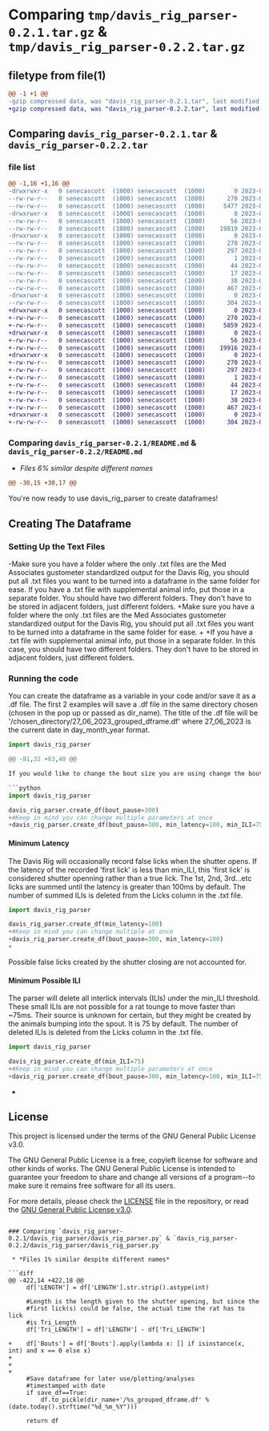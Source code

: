# Comparing `tmp/davis_rig_parser-0.2.1.tar.gz` & `tmp/davis_rig_parser-0.2.2.tar.gz`

## filetype from file(1)

```diff
@@ -1 +1 @@
-gzip compressed data, was "davis_rig_parser-0.2.1.tar", last modified: Thu Jul 27 16:18:01 2023, max compression
+gzip compressed data, was "davis_rig_parser-0.2.2.tar", last modified: Mon Aug  7 16:44:39 2023, max compression
```

## Comparing `davis_rig_parser-0.2.1.tar` & `davis_rig_parser-0.2.2.tar`

### file list

```diff
@@ -1,16 +1,16 @@
-drwxrwxr-x   0 senecascott  (1000) senecascott  (1000)        0 2023-07-27 16:18:01.218374 davis_rig_parser-0.2.1/
--rw-rw-r--   0 senecascott  (1000) senecascott  (1000)      270 2023-07-27 16:18:01.218374 davis_rig_parser-0.2.1/PKG-INFO
--rw-rw-r--   0 senecascott  (1000) senecascott  (1000)     5477 2023-07-06 15:43:33.000000 davis_rig_parser-0.2.1/README.md
-drwxrwxr-x   0 senecascott  (1000) senecascott  (1000)        0 2023-07-27 16:18:01.218374 davis_rig_parser-0.2.1/davis_rig_parser/
--rw-rw-r--   0 senecascott  (1000) senecascott  (1000)       56 2023-06-28 16:47:39.000000 davis_rig_parser-0.2.1/davis_rig_parser/__init__.py
--rw-rw-r--   0 senecascott  (1000) senecascott  (1000)    19819 2023-07-27 16:13:47.000000 davis_rig_parser-0.2.1/davis_rig_parser/davis_rig_parser.py
-drwxrwxr-x   0 senecascott  (1000) senecascott  (1000)        0 2023-07-27 16:18:01.218374 davis_rig_parser-0.2.1/davis_rig_parser.egg-info/
--rw-rw-r--   0 senecascott  (1000) senecascott  (1000)      270 2023-07-27 16:18:01.000000 davis_rig_parser-0.2.1/davis_rig_parser.egg-info/PKG-INFO
--rw-rw-r--   0 senecascott  (1000) senecascott  (1000)      297 2023-07-27 16:18:01.000000 davis_rig_parser-0.2.1/davis_rig_parser.egg-info/SOURCES.txt
--rw-rw-r--   0 senecascott  (1000) senecascott  (1000)        1 2023-07-27 16:18:01.000000 davis_rig_parser-0.2.1/davis_rig_parser.egg-info/dependency_links.txt
--rw-rw-r--   0 senecascott  (1000) senecascott  (1000)       44 2023-07-27 16:18:01.000000 davis_rig_parser-0.2.1/davis_rig_parser.egg-info/requires.txt
--rw-rw-r--   0 senecascott  (1000) senecascott  (1000)       17 2023-07-27 16:18:01.000000 davis_rig_parser-0.2.1/davis_rig_parser.egg-info/top_level.txt
--rw-rw-r--   0 senecascott  (1000) senecascott  (1000)       38 2023-07-27 16:18:01.222375 davis_rig_parser-0.2.1/setup.cfg
--rw-rw-r--   0 senecascott  (1000) senecascott  (1000)      467 2023-07-27 16:17:34.000000 davis_rig_parser-0.2.1/setup.py
-drwxrwxr-x   0 senecascott  (1000) senecascott  (1000)        0 2023-07-27 16:18:01.218374 davis_rig_parser-0.2.1/tests/
--rw-rw-r--   0 senecascott  (1000) senecascott  (1000)      304 2023-07-05 16:49:12.000000 davis_rig_parser-0.2.1/tests/test.py
+drwxrwxr-x   0 senecascott  (1000) senecascott  (1000)        0 2023-08-07 16:44:39.674874 davis_rig_parser-0.2.2/
+-rw-rw-r--   0 senecascott  (1000) senecascott  (1000)      270 2023-08-07 16:44:39.674874 davis_rig_parser-0.2.2/PKG-INFO
+-rw-rw-r--   0 senecascott  (1000) senecascott  (1000)     5859 2023-08-07 16:39:15.000000 davis_rig_parser-0.2.2/README.md
+drwxrwxr-x   0 senecascott  (1000) senecascott  (1000)        0 2023-08-07 16:44:39.674874 davis_rig_parser-0.2.2/davis_rig_parser/
+-rw-rw-r--   0 senecascott  (1000) senecascott  (1000)       56 2023-06-28 16:47:39.000000 davis_rig_parser-0.2.2/davis_rig_parser/__init__.py
+-rw-rw-r--   0 senecascott  (1000) senecascott  (1000)    19916 2023-08-07 16:40:48.000000 davis_rig_parser-0.2.2/davis_rig_parser/davis_rig_parser.py
+drwxrwxr-x   0 senecascott  (1000) senecascott  (1000)        0 2023-08-07 16:44:39.674874 davis_rig_parser-0.2.2/davis_rig_parser.egg-info/
+-rw-rw-r--   0 senecascott  (1000) senecascott  (1000)      270 2023-08-07 16:44:39.000000 davis_rig_parser-0.2.2/davis_rig_parser.egg-info/PKG-INFO
+-rw-rw-r--   0 senecascott  (1000) senecascott  (1000)      297 2023-08-07 16:44:39.000000 davis_rig_parser-0.2.2/davis_rig_parser.egg-info/SOURCES.txt
+-rw-rw-r--   0 senecascott  (1000) senecascott  (1000)        1 2023-08-07 16:44:39.000000 davis_rig_parser-0.2.2/davis_rig_parser.egg-info/dependency_links.txt
+-rw-rw-r--   0 senecascott  (1000) senecascott  (1000)       44 2023-08-07 16:44:39.000000 davis_rig_parser-0.2.2/davis_rig_parser.egg-info/requires.txt
+-rw-rw-r--   0 senecascott  (1000) senecascott  (1000)       17 2023-08-07 16:44:39.000000 davis_rig_parser-0.2.2/davis_rig_parser.egg-info/top_level.txt
+-rw-rw-r--   0 senecascott  (1000) senecascott  (1000)       38 2023-08-07 16:44:39.674874 davis_rig_parser-0.2.2/setup.cfg
+-rw-rw-r--   0 senecascott  (1000) senecascott  (1000)      467 2023-08-07 16:43:28.000000 davis_rig_parser-0.2.2/setup.py
+drwxrwxr-x   0 senecascott  (1000) senecascott  (1000)        0 2023-08-07 16:44:39.674874 davis_rig_parser-0.2.2/tests/
+-rw-rw-r--   0 senecascott  (1000) senecascott  (1000)      304 2023-07-05 16:49:12.000000 davis_rig_parser-0.2.2/tests/test.py
```

### Comparing `davis_rig_parser-0.2.1/README.md` & `davis_rig_parser-0.2.2/README.md`

 * *Files 6% similar despite different names*

```diff
@@ -30,15 +30,17 @@
 ```
 You're now ready to use davis_rig_parser to create dataframes!
 
 ## Creating The Dataframe
 
 ### Setting Up the Text Files
 
-Make sure you have a folder where the only .txt files are the Med Associates gustometer standardized output for the Davis Rig, you should put all .txt files you want to be turned into a dataframe in the same folder for ease. If you have a .txt file with supplemental animal info, put those in a separate folder. You should have two different folders. They don't have to be stored in adjacent folders, just different folders.
+Make sure you have a folder where the only .txt files are the Med Associates gustometer standardized output for the Davis Rig, you should put all .txt files you want to be turned into a dataframe in the same folder for ease. 
+
+If you have a .txt file with supplemental animal info, put those in a separate folder. In this case, you should have two different folders. They don't have to be stored in adjacent folders, just different folders.
 
 ### Running the code
 
 You can create the dataframe as a variable in your code and/or save it as a .df file. The first 2 examples will save a .df file in the same directory chosen (chosen in the pop up or passed as dir_name). The title of the .df file will be '/chosen_directory/27_06_2023_grouped_dframe.df' where 27_06_2023 is the current date in day_month_year format. 
 ```python
 import davis_rig_parser
 
@@ -81,32 +83,40 @@
 
 If you would like to change the bout size you are using change the bout_pause parameter. It is 300 by default. 
 
 ```python
 import davis_rig_parser
 
 davis_rig_parser.create_df(bout_pause=300)
+#Keep in mind you can change multiple parameters at once
+davis_rig_parser.create_df(bout_pause=300, min_latency=100, min_ILI=75)
 ```
 #### Minimum Latency
 
 The Davis Rig will occasionally record false licks when the shutter opens. If the latency of the recorded 'first lick' is less than min_ILI, this 'first lick' is considered shutter openning rather than a true lick. The 1st, 2nd, 3rd...etc licks are summed until the latency is greater than 100ms by default. The number of summed ILIs is deleted from the Licks column in the .txt file. 
 ```python
 import davis_rig_parser
 
 davis_rig_parser.create_df(min_latency=100)
+#Keep in mind you can change multiple at once
+davis_rig_parser.create_df(bout_pause=300, min_latency=100)
+
 ```
 Possible false licks created by the shutter closing are not accounted for. 
 #### Minimum Possible ILI
 
 The parser will delete all interlick intervals (ILIs) under the min_ILI threshold. These small ILIs are not possible for a rat tounge to move faster than ~75ms. Their source is unknown for certain, but they might be created by the animals bumping into the spout. It is 75 by default. The number of deleted ILIs is deleted from the Licks column in the .txt file. 
 ```python
 import davis_rig_parser
 
 davis_rig_parser.create_df(min_ILI=75)
+#Keep in mind you can change multiple parameters at once
+davis_rig_parser.create_df(bout_pause=300, min_latency=100, min_ILI=75)
 ```
+
 ## License
 
 This project is licensed under the terms of the GNU General Public License v3.0.
 
 The GNU General Public License is a free, copyleft license for software and other kinds of works. The GNU General Public License is intended to guarantee your freedom to share and change all versions of a program--to make sure it remains free software for all its users.
 
 For more details, please check the [LICENSE](./LICENSE) file in the repository, or read the [GNU General Public License v3.0](https://www.gnu.org/licenses/gpl-3.0.en.html).
```

### Comparing `davis_rig_parser-0.2.1/davis_rig_parser/davis_rig_parser.py` & `davis_rig_parser-0.2.2/davis_rig_parser/davis_rig_parser.py`

 * *Files 1% similar despite different names*

```diff
@@ -422,14 +422,18 @@
     df['LENGTH'] = df['LENGTH'].str.strip().astype(int)
     
     #Length is the length given to the shutter opening, but since the 
     #first lick(s) could be false, the actual time the rat has to lick
     #is Tri_Length
     df['Tri_LENGTH'] = df['LENGTH'] - df['Tri_LENGTH']
     
+    df['Bouts'] = df['Bouts'].apply(lambda x: [] if isinstance(x, int) and x == 0 else x)
+
+
+    
     #Save dataframe for later use/plotting/analyses
     #timestamped with date
     if save_df==True:
         df.to_pickle(dir_name+'/%s_grouped_dframe.df' %(date.today().strftime("%d_%m_%Y")))
 
     return df
```

